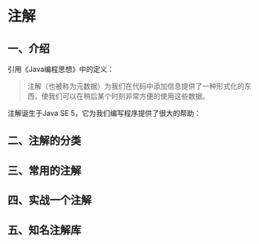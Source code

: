 # 注解

## 一、介绍

引用《Java编程思想》中的定义：

> 注解（也被称为元数据）为我们在代码中添加信息提供了一种形式化的东西，使我们可以在稍后某个时刻非常方便的使用这些数据。

注解诞生于Java SE 5，它为我们编写程序提供了很大的帮助：

## 二、注解的分类

## 三、常用的注解

## 四、实战一个注解

## 五、知名注解库



